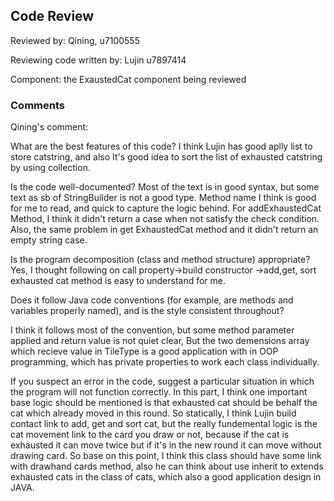 ## Code Review

Reviewed by: Qining, u7100555

Reviewing code written by: Lujin u7897414

Component: the ExaustedCat component being reviewed

### Comments 

Qining's comment: <write your comments here>

What are the best features of this code?
I think Lujin has good aplly list to store catstring, and also It's good idea to
sort the list of exhausted catstring by using collection.

Is the code well-documented?
Most of the text is in good syntax, but some text as sb of StringBuilder is not a good type.
Method name I think is good for me to read, and quick to capture the logic behind.
For addExhaustedCat Method, I think it didn't return a case when not satisfy the check condition.
Also, the same problem in get ExhaustedCat method and it didn't return an empty string case.

Is the program decomposition (class and method structure) appropriate?
Yes, I thought following on call property->build constructor ->add,get, sort exhausted cat method is
easy to understand for me.

Does it follow Java code conventions (for example, are methods and variables properly named), and is the style consistent throughout?

I think it follows most of the convention, but some method parameter applied and return value is not quiet clear,
But the two demensions array which recieve value in TileType is a good application with in OOP programming,
which has private properties to work each class individually.

If you suspect an error in the code, suggest a particular situation in which the program will not function correctly.
In this part, I think one important base logic should be mentioned is that exhausted cat should be behalf
the cat which already moved in this round. So statically, I think Lujin build contact link to add, get and sort cat,
but the really fundemental logic is the cat movement link to the card you draw or not, because if the cat is exhausted it can move
twice but if it's in the new round it can move without drawing card. So base on this point, I think this class should have some link
with drawhand cards method, also he can think about use inherit to extends exhausted cats in the class of cats, which also a good 
application design in JAVA.
